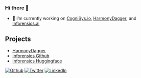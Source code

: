 ### Hi there 👋

- 🔭 I’m currently working on [CogniSys.io](https://cognisys.io), [HarmonyDagger](https://harmonydagger.com), and [Inforensics.ai](https://inforensics.ai)

## Projects
- [HarmonyDagger](https://github.com/jaschadub/harmonydagger)
- [Inforensics Github](https://github.com/Inforensics)
- [Inforensics Huggingface](https://huggingface.co/Inforensics)

<p><a href="https://github.com/jaschadub" target="_blank"><img alt="Github" src="https://img.shields.io/badge/GitHub-%2312100E.svg?&style=for-the-badge&logo=Github&logoColor=white" /></a> <a href="https://twitter.com/jascha" target="_blank"><img alt="Twitter" src="https://img.shields.io/badge/twitter-%231DA1F2.svg?&style=for-the-badge&logo=twitter&logoColor=white" /></a> <a href="https://www.linkedin.com/in/jaschaw" target="_blank"><img alt="LinkedIn" src="https://img.shields.io/badge/linkedin-%230077B5.svg?&style=for-the-badge&logo=linkedin&logoColor=white" /></a> 
</p>
